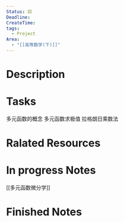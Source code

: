 ```yaml
---
Status: 🟨
Deadline: 
CreateTime: 
tags:
  - Project
Area:
  - "[[高等数学(下)]]"
---
```


# Description


# Tasks
多元函数的概念
多元函数求极值
拉格朗日乘数法
# Ralated Resources

# In progress Notes
[[多元函数微分学]]

# Finished Notes

